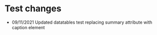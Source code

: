 # Test changes
- 09/11/2021 Updated datatables test replacing summary attribute with caption element

